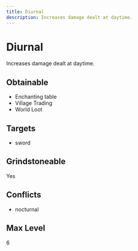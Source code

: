 ```yaml
---
title: Diurnal
description: Increases damage dealt at daytime.
---
```

# Diurnal
Increases damage dealt at daytime.
## Obtainable
- Enchanting table
- Village Trading
- World Loot
## Targets
- sword
## Grindstoneable
Yes
## Conflicts
- nocturnal
## Max Level
6
